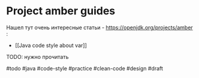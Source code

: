 # Project amber guides

Нашел тут очень интересные статьи - https://openjdk.org/projects/amber :
- [[Java code style about var]]

TODO: нужно прочитать

#todo #java #code-style #practice #clean-code #design
#draft
